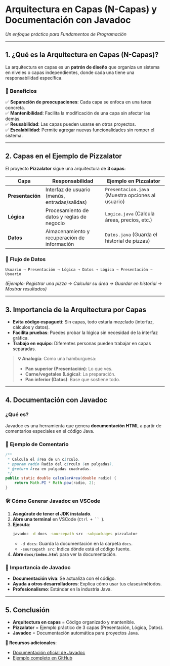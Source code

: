 # **Arquitectura en Capas (N-Capas) y Documentación con Javadoc**  
*Un enfoque práctico para Fundamentos de Programación*  

---

## **1. ¿Qué es la Arquitectura en Capas (N-Capas)?**  
La arquitectura en capas es un **patrón de diseño** que organiza un sistema en niveles o capas independientes, donde cada una tiene una responsabilidad específica.  

### **🔹 Beneficios**  
✅ **Separación de preocupaciones**: Cada capa se enfoca en una tarea concreta.  
✅ **Mantenibilidad**: Facilita la modificación de una capa sin afectar las demás.  
✅ **Reusabilidad**: Las capas pueden usarse en otros proyectos.  
✅ **Escalabilidad**: Permite agregar nuevas funcionalidades sin romper el sistema.  

---

## **2. Capas en el Ejemplo de Pizzalator**  
El proyecto **Pizzalator** sigue una arquitectura de **3 capas**:  

| **Capa**       | **Responsabilidad**                          | **Ejemplo en Pizzalator**                     |
|----------------|---------------------------------------------|-----------------------------------------------|
| **Presentación** | Interfaz de usuario (menús, entradas/salidas) | `Presentacion.java` (Muestra opciones al usuario) |
| **Lógica**      | Procesamiento de datos y reglas de negocio    | `Logica.java` (Calcula áreas, precios, etc.)     |
| **Datos**       | Almacenamiento y recuperación de información  | `Datos.java` (Guarda el historial de pizzas)    |

### **📌 Flujo de Datos**  
```
Usuario → Presentación → Lógica → Datos → Lógica → Presentación → Usuario
```  
*(Ejemplo: Registrar una pizza → Calcular su área → Guardar en historial → Mostrar resultados)*  

---

## **3. Importancia de la Arquitectura por Capas**  
- **Evita código espagueti**: Sin capas, todo estaría mezclado (interfaz, cálculos y datos).  
- **Facilita pruebas**: Puedes probar la lógica sin necesidad de la interfaz gráfica.  
- **Trabajo en equipo**: Diferentes personas pueden trabajar en capas separadas.  

> **💡 Analogía**: Como una hamburguesa:  
> - **Pan superior (Presentación)**: Lo que ves.  
> - **Carne/vegetales (Lógica)**: La preparación.  
> - **Pan inferior (Datos)**: Base que sostiene todo.  

---

## **4. Documentación con Javadoc**  
### **¿Qué es?**  
Javadoc es una herramienta que genera **documentación HTML** a partir de comentarios especiales en el código Java.  

### **📝 Ejemplo de Comentario**  
```java
/**
 * Calcula el área de un círculo.
 * @param radio Radio del círculo (en pulgadas).
 * @return Área en pulgadas cuadradas.
 */
public static double calcularArea(double radio) {
    return Math.PI * Math.pow(radio, 2);
}
```  

### **🛠️ Cómo Generar Javadoc en VSCode**  
1. **Asegúrate de tener el JDK instalado**.  
2. **Abre una terminal** en VSCode (`Ctrl + `` `).  
3. **Ejecuta**:  
   ```bash
   javadoc -d docs -sourcepath src -subpackages pizzalator
   ```  
   - `-d docs`: Guarda la documentación en la carpeta `docs`.  
   - `-sourcepath src`: Indica dónde está el código fuente.  
4. **Abre `docs/index.html`** para ver la documentación.  

### **📌 Importancia de Javadoc**  
- **Documentación viva**: Se actualiza con el código.  
- **Ayuda a otros desarrolladores**: Explica cómo usar tus clases/métodos.  
- **Profesionalismo**: Estándar en la industria Java.  

---

## **5. Conclusión**  
- **Arquitectura en capas** = Código organizado y mantenible.  
- **Pizzalator** = Ejemplo práctico de 3 capas (Presentación, Lógica, Datos).  
- **Javadoc** = Documentación automática para proyectos Java.  

**🔗 Recursos adicionales**:  
- [Documentación oficial de Javadoc](https://docs.oracle.com/javase/8/docs/technotes/tools/windows/javadoc.html)  
- [Ejemplo completo en GitHub](https://github.com/tu-usuario/pizzalator)  
